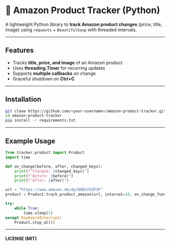 # 🛒 Amazon Product Tracker (Python)

A lightweight Python library to **track Amazon product changes** (price, title, image) using `requests` + `BeautifulSoup` with threaded intervals.

---

## Features
- Tracks **title, price, and image** of an Amazon product
- Uses **threading.Timer** for recurring updates
- Supports **multiple callbacks** on change
- Graceful shutdown on **Ctrl+C**

---

## Installation

```bash
git clone https://github.com/<your-username>/amazon-product-tracker.git
cd amazon-product-tracker
pip install -r requirements.txt
```

---

## Example Usage

```python
from tracker.product import Product
import time

def on_change(before, after, changed_keys):
    print(f"Changed: {changed_keys}")
    print(f"Before: {before}")
    print(f"After: {after}")

url = "https://www.amazon.de/dp/B0B1V5ZP3F"
product = Product.track_product_amazon(url, interval=10, on_change_funcs=[on_change])

try:
    while True:
        time.sleep(1)
except KeyboardInterrupt:
    Product.stop_all()
```

---

#### LICENSE (MIT)